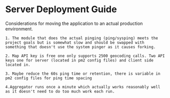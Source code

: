 Server Deployment Guide
============

Considerations for moving the application to an actual production environment.



    1. The module that does the actual pinging (ping/sysping) meets the project goals but is somewhat slow and should be swapped with something that doesn't use the system pinger as it causes forking.

    2. Map API key is free one only supports 2500 geocoding calls. Two API keys one for server (located in pm2 config files) and client side located in.

    3. Maybe reduce the 60s ping time or retention, there is variable in pm2 config files for ping time spacing

    4.Aggregator runs once a minute which actually works reasonably well as it doesn't need to do too much work each run. 
    